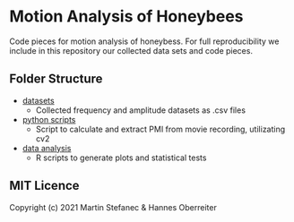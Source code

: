 # Motion Analysis of Honeybees

Code pieces for motion analysis of honeybess. For full reproducibility we include in this repository our collected data sets and code pieces.

## Folder Structure

- [datasets](./datasets/)
  - Collected frequency and amplitude datasets as .csv files
- [python scripts](./python_scripts/)
  - Script to calculate and extract PMI from movie recording, utilizating cv2
- [data analysis](./data_analysis/)
  - R scripts to generate plots and statistical tests

## MIT Licence

Copyright (c) 2021 Martin Stefanec & Hannes Oberreiter
